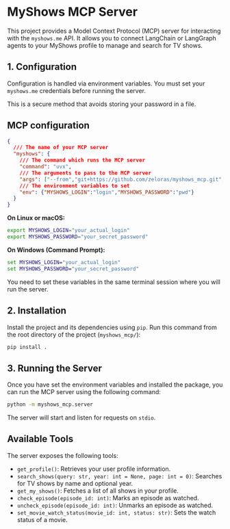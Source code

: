# MyShows MCP Server

This project provides a Model Context Protocol (MCP) server for interacting with the `myshows.me` API. It allows you to connect LangChain or LangGraph agents to your MyShows profile to manage and search for TV shows.

## 1. Configuration

Configuration is handled via environment variables. You must set your `myshows.me` credentials before running the server.

This is a secure method that avoids storing your password in a file.

## MCP configuration
```json
{
  /// The name of your MCP server
  "myshows": {
    /// The command which runs the MCP server
    "command": "uvx",
    /// The arguments to pass to the MCP server
    "args": ["--from","git+https://github.com/zeloras/myshows_mcp.git","myshows_mcp"],
    /// The environment variables to set
    "env": {"MYSHOWS_LOGIN":"login","MYSHOWS_PASSWORD":"pwd"}
  }
}
```

**On Linux or macOS:**
```bash
export MYSHOWS_LOGIN="your_actual_login"
export MYSHOWS_PASSWORD="your_secret_password"
```

**On Windows (Command Prompt):**
```cmd
set MYSHOWS_LOGIN="your_actual_login"
set MYSHOWS_PASSWORD="your_secret_password"
```

You need to set these variables in the same terminal session where you will run the server.

## 2. Installation

Install the project and its dependencies using `pip`. Run this command from the root directory of the project (`myshows_mcp/`):

```bash
pip install .
```

## 3. Running the Server

Once you have set the environment variables and installed the package, you can run the MCP server using the following command:

```bash
python -m myshows_mcp.server
```

The server will start and listen for requests on `stdio`.

## Available Tools

The server exposes the following tools:

*   `get_profile()`: Retrieves your user profile information.
*   `search_shows(query: str, year: int = None, page: int = 0)`: Searches for TV shows by name and optional year.
*   `get_my_shows()`: Fetches a list of all shows in your profile.
*   `check_episode(episode_id: int)`: Marks an episode as watched.
*   `uncheck_episode(episode_id: int)`: Unmarks an episode as watched.
*   `set_movie_watch_status(movie_id: int, status: str)`: Sets the watch status of a movie.

